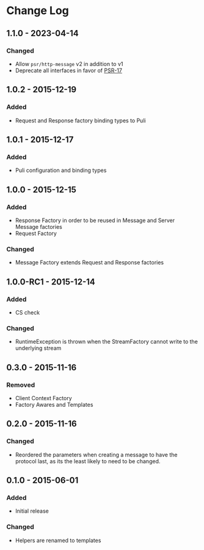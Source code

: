 # Change Log

## 1.1.0 - 2023-04-14

### Changed

- Allow `psr/http-message` v2 in addition to v1
- Deprecate all interfaces in favor of [PSR-17](https://www.php-fig.org/psr/psr-17/)

## 1.0.2 - 2015-12-19

### Added

- Request and Response factory binding types to Puli

## 1.0.1 - 2015-12-17

### Added

- Puli configuration and binding types

## 1.0.0 - 2015-12-15

### Added

- Response Factory in order to be reused in Message and Server Message factories
- Request Factory

### Changed

- Message Factory extends Request and Response factories

## 1.0.0-RC1 - 2015-12-14

### Added

- CS check

### Changed

- RuntimeException is thrown when the StreamFactory cannot write to the underlying stream

## 0.3.0 - 2015-11-16

### Removed

- Client Context Factory
- Factory Awares and Templates

## 0.2.0 - 2015-11-16

### Changed

- Reordered the parameters when creating a message to have the protocol last,
  as its the least likely to need to be changed.

## 0.1.0 - 2015-06-01

### Added

- Initial release

### Changed

- Helpers are renamed to templates

